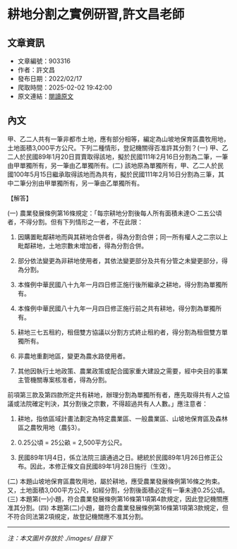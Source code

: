 # 耕地分割之實例研習,許文昌老師

## 文章資訊
- 文章編號：903316
- 作者：許文昌
- 發布日期：2022/02/17
- 爬取時間：2025-02-02 19:42:00
- 原文連結：[閱讀原文](https://real-estate.get.com.tw/Columns/detail.aspx?no=903316)

## 內文
甲、乙二人共有一筆非都市土地，應有部分相等，編定為山坡地保育區農牧用地，土地面積3,000平方公尺。下列二種情形，登記機關得否准許其分割？(一) 甲、乙二人於民國89年1月20日買賣取得該地，擬於民國111年2月16日分割為二筆，一筆由甲單獨所有，另一筆由乙單獨所有。(二) 該地原為單獨所有，甲、乙二人於民國100年5月15日繼承取得該地而為共有，擬於民國111年2月16日分割為三筆，其中二筆分別由甲單獨所有，另一筆由乙單獨所有。

【解答】

(一) 農業發展條例第16條規定：「每宗耕地分割後每人所有面積未達○‧二五公頃者，不得分割。但有下列情形之一者，不在此限：

1. 因購置毗鄰耕地而與其耕地合併者，得為分割合併；同一所有權人之二宗以上毗鄰耕地，土地宗數未增加者，得為分割合併。

2. 部分依法變更為非耕地使用者，其依法變更部分及共有分管之未變更部分，得為分割。

3. 本條例中華民國八十九年一月四日修正施行後所繼承之耕地，得分割為單獨所有。

4. 本條例中華民國八十九年一月四日修正施行前之共有耕地，得分割為單獨所有。

5. 耕地三七五租約，租佃雙方協議以分割方式終止租約者，得分割為租佃雙方單獨所有。

6. 非農地重劃地區，變更為農水路使用者。

7. 其他因執行土地政策、農業政策或配合國家重大建設之需要，經中央目的事業主管機關專案核准者，得為分割。

前項第三款及第四款所定共有耕地，辦理分割為單獨所有者，應先取得共有人之協議或法院確定判決，其分割後之宗數，不得超過共有人人數。」應注意者：

1. 耕地，指依區域計畫法劃定為特定農業區、一般農業區、山坡地保育區及森林區之農牧用地（農§3）。

2. 0.25公頃 = 25公畝 = 2,500平方公尺。

3. 民國89年1月4日，係立法院三讀通過之日。總統於民國89年1月26日修正公布。因此，本修正條文自民國89年1月28日施行（生效）。

(二) 本題山坡地保育區農牧用地，屬於耕地，應受農業發展條例第16條之拘束。又，土地面積3,000平方公尺，如經分割，分割後面積必定有一筆未達0.25公頃。(三) 本題第(一)小題，符合農業發展條例第16條第1項第4款規定，因此登記機關應准其分割。(四) 本題第(二)小題，雖符合農業發展條例第16條第1項第3款規定，但不符合同法第2項規定，故登記機關應不准其分割。

---
*注：本文圖片存放於 ./images/ 目錄下*

